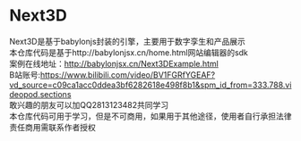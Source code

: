 # Next3D
 Next3D是基于babylonjs封装的引擎，主要用于数字孪生和产品展示<br/>
本仓库代码是基于http://babylonjsx.cn/home.html网站编辑器的sdk<br/>
案例在线地址：http://babylonjsx.cn/Next3DExample.html<br/>
B站账号:https://www.bilibili.com/video/BV1FGRfYGEAF?vd_source=c09ca1acc0ddea3bf6282618e498f8b1&spm_id_from=333.788.videopod.sections<br/>
敢兴趣的朋友可以加QQ2813123482共同学习<br/>
本仓库代码可用于学习，但是不可商用，如果用于其他途径，使用者自行承担法律责任商用需联系作者授权
 
